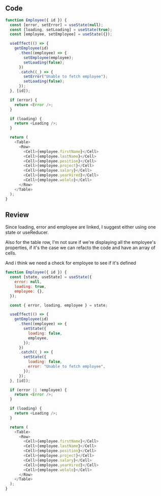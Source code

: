 ## Code

```js
function Employee({ id }) {
  const [error, setError] = useState(null);
  const [loading, setLoading] = useState(true);
  const [employee, setEmployee] = useState({});

  useEffect(() => {
    getEmployee(id)
      .then((employee) => {
        setEmployee(employee);
        setLoading(false);
      })
      .catch((_) => {
        setError("Unable to fetch employee");
        setLoading(false);
      });
  }, [id]);

  if (error) {
    return <Error />;
  }

  if (loading) {
    return <Loading />;
  }

  return (
    <Table>
      <Row>
        <Cell>{employee.firstName}</Cell>
        <Cell>{employee.lastName}</Cell>
        <Cell>{employee.position}</Cell>
        <Cell>{employee.project}</Cell>
        <Cell>{employee.salary}</Cell>
        <Cell>{employee.yearHired}</Cell>
        <Cell>{employee.wololo}</Cell>
      </Row>
    </Table>
  );
}
```

## Review

Since loading, error and employee are linked, I suggest either using one state or useReducer.

Also for the table row, I'm not sure if we're displaying all the employee's properties, if it's the case we can refacto the code and have an array of cells.

And i think we need a check for employee to see if it's defined

```js
function Employee({ id }) {
  const [state, useState] = useState({
    error: null,
    loading: true,
    employee: {},
  });

  const { error, loading, employee } = state;

  useEffect(() => {
    getEmployee(id)
      .then((employee) => {
        setState({
          loading: false,
          employee,
        });
      })
      .catch((_) => {
        setState({
          loading: false,
          error: "Unable to fetch employee",
        });
      });
  }, [id]);

  if (error || !employee) {
    return <Error />;
  }

  if (loading) {
    return <Loading />;
  }

  return (
    <Table>
      <Row>
        <Cell>{employee.firstName}</Cell>
        <Cell>{employee.lastName}</Cell>
        <Cell>{employee.position}</Cell>
        <Cell>{employee.project}</Cell>
        <Cell>{employee.salary}</Cell>
        <Cell>{employee.yearHired}</Cell>
        <Cell>{employee.wololo}</Cell>
      </Row>
    </Table>
  );
}
```

